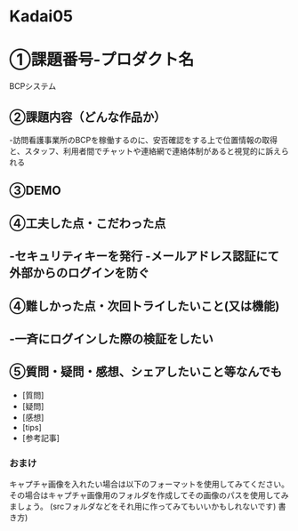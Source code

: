 # Kadai05
# ①課題番号-プロダクト名
BCPシステム

## ②課題内容（どんな作品か）
-訪問看護事業所のBCPを稼働するのに、安否確認をする上で位置情報の取得と、スタッフ、利用者間でチャットや連絡網で連絡体制があると視覚的に訴えられる

## ③DEMO

## ④工夫した点・こだわった点
-セキュリティキーを発行
-メールアドレス認証にて外部からのログインを防ぐ
-

## ④難しかった点・次回トライしたいこと(又は機能)
-一斉にログインした際の検証をしたい
-

## ⑤質問・疑問・感想、シェアしたいこと等なんでも
- [質問]
- [疑問]
- [感想]
- [tips]
- [参考記事]


### おまけ
キャプチャ画像を入れたい場合は以下のフォーマットを使用してみてください。
その場合はキャプチャ画像用のフォルダを作成してその画像のパスを使用してみましょう。
(srcフォルダなどをそれ用に作ってみてもいいかもしれないです)
書き方)
